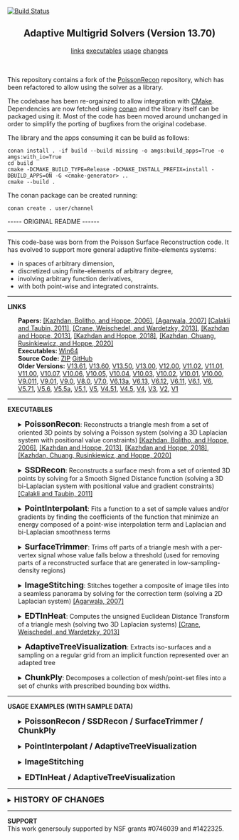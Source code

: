 [![Build Status](https://travis-ci.com/gipeto/AdaptiveMultiGridSolver.svg?branch=master)](https://travis-ci.com/gipeto/AdaptiveMultiGridSolver)
<center><h2>Adaptive Multigrid Solvers (Version 13.70)</h2></center>
<center>
<a href="#LINKS">links</a>
<a href="#EXECUTABLES">executables</a>
<a href="#USAGE">usage</a>
<a href="#CHANGES">changes</a>
</center>
<br/><br/>

This repository contains a fork of the [PoissonRecon](https://github.com/mkazhdan/PoissonRecon) repository, which has been refactored to allow using the solver as a library.

The codebase has been re-orgainzed to allow integration with [CMake](https://cmake.org/).
Dependencies are now fetched using [conan](https://conan.io/) and the library itself can be packaged using it.
Most of the code has been moved around unchanged in order to simplify the porting of bugfixes from the original codebase.

The library and the apps consuming it can be build as follows:

```
conan install . -if build --build missing -o amgs:build_apps=True -o amgs:with_io=True
cd build
cmake -DCMAKE_BUILD_TYPE=Release -DCMAKE_INSTALL_PREFIX=install -DBUILD_APPS=ON -G <cmake-generator> ..
cmake --build .
```

The conan package can be created running: 

```
conan create . user/channel   
```


----- ORIGINAL README ------

<hr>
This code-base was born from the Poisson Surface Reconstruction code. It has evolved to support more general adaptive finite-elements systems:
<UL>
<LI> in spaces of arbitrary dimension,
<LI> discretized using finite-elements of arbitrary degree,
<LI> involving arbitrary function derivatives,
<LI> with both point-wise and integrated constraints.
</UL>
<hr>
<a name="LINKS"><b>LINKS</b></a><br>
<ul>
<b>Papers:</b>
<a href="http://www.cs.jhu.edu/~misha/MyPapers/SGP06.pdf">[Kazhdan, Bolitho, and Hoppe, 2006]</a>,
<a href="http://www.agarwala.org/efficient_gdc/">[Agarwala, 2007]</A>
<a href="http://mesh.brown.edu/ssd/paper.html">[Calakli and Taubin, 2011]</a>,
<A HREF="https://www.cs.cmu.edu/~kmcrane/Projects/HeatMethod/">[Crane, Weischedel, and Wardetzky, 2013]</a>,
<a href="http://www.cs.jhu.edu/~misha/MyPapers/ToG13.pdf">[Kazhdan and Hoppe, 2013]</a>,
<a href="http://www.cs.jhu.edu/~misha/MyPapers/CGF18.pdf">[Kazhdan and Hoppe, 2018]</a>,
<a href="http://www.cs.jhu.edu/~misha/MyPapers/SGP20.pdf">[Kazhdan, Chuang, Rusinkiewicz, and Hoppe, 2020]</a>
<br>
<b>Executables: </b>
<a href="http://www.cs.jhu.edu/~misha/Code/PoissonRecon/Version13.70/AdaptiveSolvers.x64.zip">Win64</a><br>
<b>Source Code:</b>
<a href="http://www.cs.jhu.edu/~misha/Code/PoissonRecon/Version13.70/AdaptiveSolvers.zip">ZIP</a> <a href="https://github.com/mkazhdan/PoissonRecon">GitHub</a><br>
<b>Older Versions:</b>
<a href="http://www.cs.jhu.edu/~misha/Code/PoissonRecon/Version13.61/">V13.61</a>,
<a href="http://www.cs.jhu.edu/~misha/Code/PoissonRecon/Version13.60/">V13.60</a>,
<a href="http://www.cs.jhu.edu/~misha/Code/PoissonRecon/Version13.50/">V13.50</a>,
<a href="http://www.cs.jhu.edu/~misha/Code/PoissonRecon/Version13.00/">V13.00</a>,
<a href="http://www.cs.jhu.edu/~misha/Code/PoissonRecon/Version12.00/">V12.00</a>,
<a href="http://www.cs.jhu.edu/~misha/Code/PoissonRecon/Version11.02/">V11.02</a>,
<a href="http://www.cs.jhu.edu/~misha/Code/PoissonRecon/Version11.01/">V11.01</a>,
<a href="http://www.cs.jhu.edu/~misha/Code/PoissonRecon/Version11.00/">V11.00</a>,
<a href="http://www.cs.jhu.edu/~misha/Code/PoissonRecon/Version10.07/">V10.07</a>,
<a href="http://www.cs.jhu.edu/~misha/Code/PoissonRecon/Version10.06/">V10.06</a>,
<a href="http://www.cs.jhu.edu/~misha/Code/PoissonRecon/Version10.05/">V10.05</a>,
<a href="http://www.cs.jhu.edu/~misha/Code/PoissonRecon/Version10.04/">V10.04</a>,
<a href="http://www.cs.jhu.edu/~misha/Code/PoissonRecon/Version10.03/">V10.03</a>,
<a href="http://www.cs.jhu.edu/~misha/Code/PoissonRecon/Version10.02/">V10.02</a>,
<a href="http://www.cs.jhu.edu/~misha/Code/PoissonRecon/Version10.01/">V10.01</a>,
<a href="http://www.cs.jhu.edu/~misha/Code/PoissonRecon/Version10.00/">V10.00</a>,
<a href="http://www.cs.jhu.edu/~misha/Code/PoissonRecon/Version9.011/">V9.011</a>,
<a href="http://www.cs.jhu.edu/~misha/Code/PoissonRecon/Version9.01/">V9.01</a>,
<a href="http://www.cs.jhu.edu/~misha/Code/PoissonRecon/Version9.0/">V9.0</a>,
<a href="http://www.cs.jhu.edu/~misha/Code/PoissonRecon/Version8.0/">V8.0</a>,
<a href="http://www.cs.jhu.edu/~misha/Code/PoissonRecon/Version7.0/">V7.0</a>,
<a href="http://www.cs.jhu.edu/~misha/Code/PoissonRecon/Version6.13a/">V6.13a</a>,
<a href="http://www.cs.jhu.edu/~misha/Code/PoissonRecon/Version6.13/">V6.13</a>,
<a href="http://www.cs.jhu.edu/~misha/Code/PoissonRecon/Version6.12/">V6.12</a>,
<a href="http://www.cs.jhu.edu/~misha/Code/PoissonRecon/Version6.11/">V6.11</a>,
<a href="http://www.cs.jhu.edu/~misha/Code/PoissonRecon/Version6.1/">V6.1</a>,
<a href="http://www.cs.jhu.edu/~misha/Code/PoissonRecon/Version6/">V6</a>,
<a href="http://www.cs.jhu.edu/~misha/Code/PoissonRecon/Version5.71/">V5.71</a>,
<a href="http://www.cs.jhu.edu/~misha/Code/PoissonRecon/Version5.6/">V5.6</a>,
<a href="http://www.cs.jhu.edu/~misha/Code/PoissonRecon/Version5.5a/">V5.5a</a>,
<a href="http://www.cs.jhu.edu/~misha/Code/PoissonRecon/Version5.1/">V5.1</a>,
<a href="http://www.cs.jhu.edu/~misha/Code/PoissonRecon/Version5/">V5</a>,
<a href="http://www.cs.jhu.edu/~misha/Code/PoissonRecon/Version4.51/">V4.51</a>,
<a href="http://www.cs.jhu.edu/~misha/Code/PoissonRecon/Version4.5/">V4.5</a>,
<a href="http://www.cs.jhu.edu/~misha/Code/PoissonRecon/Version4/">V4</a>,
<a href="http://www.cs.jhu.edu/~misha/Code/PoissonRecon/Version3/">V3</a>,
<a href="http://www.cs.jhu.edu/~misha/Code/PoissonRecon/Version2/">V2</a>,
<a href="http://www.cs.jhu.edu/~misha/Code/PoissonRecon/Version1/">V1</a>
</ul>
<hr>
<a name="EXECUTABLES"><b>EXECUTABLES</b></a><br>
<ul>
<dl>
<DETAILS>
<SUMMARY>
<font size="+1"><b>PoissonRecon</b></font>:
Reconstructs a triangle mesh from a set of oriented 3D points by solving a Poisson system (solving a 3D Laplacian system with positional value constraints) <a href="http://www.cs.jhu.edu/~misha/MyPapers/SGP06.pdf">[Kazhdan, Bolitho, and Hoppe, 2006]</a>,
<a href="http://www.cs.jhu.edu/~misha/MyPapers/ToG13.pdf">[Kazhdan and Hoppe, 2013]</a>,
<a href="http://www.cs.jhu.edu/~misha/MyPapers/CGF18.pdf">[Kazhdan and Hoppe, 2018]</a>,
<a href="http://www.cs.jhu.edu/~misha/MyPapers/SGP20.pdf">[Kazhdan, Chuang, Rusinkiewicz, and Hoppe, 2020]</a>
</SUMMARY>
<dt><b>--in</b> &lt;<i>input points</i>&gt;
</dt><dd> This string is the name of the file from which the point set will be read.<br>
If the file extension is <i>.ply</i>, the file should be in
<a href="http://www.cc.gatech.edu/projects/large_models/ply.html">PLY</a> format, giving the list of oriented
vertices with the x-, y-, and z-coordinates of the positions encoded by the properties <i>x</i>, <i>y</i>, and
<i>z</i> and the x-, y-, and z-coordinates of the normals encoded by the properties <i>nx</i>, <i>ny</i>, and
<i>nz</i> .<br>
If the file extension is <i>.bnpts</i>, the file should be a binary file, consisting of blocks of 6 32-bit
floats: x-, y-, and z-coordinates of the point's position, followed by the x-, y-, and z-coordinates
of the point's normal. (No information about the number of oriented point samples should be specified.)<br>
Otherwise, the file should be an ascii file with groups of 6,
white space delimited, numbers: x-, y-, and z-coordinates of the point's position, followed
by the x-, y- and z-coordinates of the point's normal. (No information about the number of oriented point samples should be specified.)<br> 
</dd>

<dt>[<b>--envelope</b> &lt;<i>constraint envelope</i>&gt;]
</dt><dd> This string is the name of the file from which the constraint envelope will be read.<br>
The file should be a water-tight triangle mesh in
<a href="http://www.cc.gatech.edu/projects/large_models/ply.html">PLY</a> format, oriented so that the normals are pointing
in the direction that should be outside of the reconstructed surface.<br>

</dd><dt>[<b>--out</b> &lt;<i>output triangle mesh</i>&gt;]
</dt><dd> This string is the name of the file to which the triangle mesh will be written. 
The file is written in <a href="http://www.cc.gatech.edu/projects/large_models/ply.html">PLY</a> format.

</dd><dt>[<b>--tree</b> &lt;<i>output octree and coefficients</i>&gt;]
</dt><dd> This string is the name of the file to which the the octree and solution coefficients are to be written.

</dd><dt>[<b>--grid</b> &lt;<i>output grid</i>&gt;]
</dt><dd> This string is the name of the file to which the sampled implicit function will be written.
The file is written out in binary, with the first 4 bytes corresponding to the (integer) sampling resolution, 2^<i>d</i>,
and the next 4 x 2^<i>d</i> x 2^<i>d</i> x ... bytes corresponding to the (single precision) floating point values
of the implicit function.

</dd><dt>[<b>--degree</b> &lt;<i>B-spline degree</i>&gt;]
</dt><dd> This integer specifies the degree of the B-spline that is to be used to define the finite elements system.
Larger degrees support higher order approximations, but come at the cost of denser system matrices (incurring a cost in both space and time).<br>
The default value for this parameter is 2.

</dd><dt>[<b>--bType</b> &lt;<i>boundary type</i>&gt;]
</dt><dd> This integer specifies the boundary type for the finite elements. Valid values are:
<ul>
<li> <b>1</b>: Free boundary constraints
</li><li> <b>2</b>: Dirichlet boundary constraints
</li><li> <b>3</b>: Neumann boundary constraints
</li></ul>
The default value for this parameter is 3 (Neumann).

</dd><dt>[<b>--depth</b> &lt;<i>reconstruction depth</i>&gt;]
</dt><dd> This integer is the maximum depth of the tree that will be used for surface reconstruction.
Running at depth <i>d</i> corresponds to solving on a grid whose resolution is no larger than
2^<i>d</i> x 2^<i>d</i> x ... Note that since the reconstructor adapts the octree to the
sampling density, the specified reconstruction depth is only an upper bound.<br>
The default value for this parameter is 8.

</dd><dt>[<b>--width</b> &lt;<i>finest cell width</i>&gt;]
</dt><dd> This floating point value specifies the target width of the finest level octree cells.<br>
This parameter is ignored if the <B>--depth</B> is also specified.

</dd><dt>[<b>--scale</b> &lt;<i>scale factor</i>&gt;]
</dt><dd> This floating point value specifies the ratio between the diameter of the cube used for reconstruction
and the diameter of the samples' bounding cube.<br>
The default value is 1.1.

</dd><dt>[<b>--samplesPerNode</b> &lt;<i>minimum number of samples</i>&gt;]
</dt><dd> This floating point value specifies the minimum number of sample points that should fall within an
octree node as the octree construction is adapted to sampling density. For noise-free samples, small values
in the range [1.0 - 5.0] can be used. For more noisy samples, larger values in the range [15.0 - 20.0] may
be needed to provide a smoother, noise-reduced, reconstruction.<br>
The default value is 1.0.

</dd><dt>[<b>--pointWeight</b> &lt;<i>interpolation weight</i>&gt;]
</dt><dd> This floating point value specifies the importance that interpolation of the point samples
is given in the formulation of the screened Poisson equation.<br>
The results of the original (unscreened) Poisson Reconstruction can be obtained by setting this value to 0.<br>
The default value for this parameter is twice the B-spline degree.

</dd><dt>[<b>--iters</b> &lt;<i>Gauss-Seidel iterations per level</i>&gt;]
</dt><dd> This integer value specifies the number of Gauss-Seidel relaxations to be performed at each level of the octree hierarchy.<br>
The default value for this parameter is 8.

</dd><dt>[<b>--density</b>]
</dt><dd> Enabling this flag tells the reconstructor to output the estimated depth values of the iso-surface vertices.

</dd><dt>[<b>--normals</b>]
</dt><dd> Enabling this flag tells the reconstructor to output vertex normals, computed from the gradients of the implicit function.

</dd><dt>[<b>--colors</b>]
</dt><dd> If the input points are in ASCII/binary format and contain color values, this flag lets the reconstruction code know that (1) each sample is represented by nine floating point values instead of the expected six, and that (2) color values should be output with the vertices of the reconstructed surface. (For input samples in the .ply format, the presence of color information, as well as any other additional per-sample data, is automatically determined from the file header.)

</dd><dt>[<b>--data</b> &lt;<i>pull factor</i>&gt;]
</dt><dd> If the input points have additional data (e.g. color) that is to be sampled at the output vertices, this floating point value specifies the relative importance
of finer data over lower data in performing the extrapolation.<BR>
The default value for this parameter is 32.

</dd><dt>[<b>--confidence</b> &lt;<i>normal confidence exponent</i>&gt;]
</dt><dd> This floating point value specifies the exponent to be applied to a point's confidence to adjust its weight. (A point's confidence is defined by the magnitude of its normal.)<BR>
The default value for this parameter is 0.

</dd><dt>[<b>--confidenceBias</b> &lt;<i>normal confidence bias exponent</i>&gt;]
</dt><dd> This floating point value specifies the exponent to be applied to a point's confidence to bias the resolution at which the sample contributes to the linear system. (Points with lower confidence are biased to contribute at coarser resolutions.)<BR>
The default value for this parameter is 0.

</dd><dt>[<b>--primalGrid</b>]
</dt><dd> Enabling this flag when outputing to a grid file has the reconstructor sample the implicit function at the corners of the grid, rather than the centers of the cells.

</dd><dt>[<b>--linearFit</b>]
</dt><dd> Enabling this flag has the reconstructor use linear interpolation to estimate the positions of iso-vertices.

</dd><dt>[<b>--polygonMesh</b>]
</dt><dd> Enabling this flag tells the reconstructor to output a polygon mesh (rather than triangulating the results of Marching Cubes).

</dd><dt>[<b>--tempDir</b> &lt;<i>temporary output directory</i>&gt;]
</dt><dd> This string is the name of the directory to which temporary files will be written.

</dd><dt>[<b>--threads</b> &lt;<i>number of processing threads</i>&gt;]
</dt><dd> This integer specifies the number of threads across which the algorithm should be parallelized.<br>
The default value for this parameter is equal to the numer of (virtual) processors on the executing  machine.

</dd><dt>[<b>--maxMemory</b> &lt;<i>maximum memory usage (in GB)</i>&gt;]
</dt><dd> If positive, this integer value specifies the peak memory utilization for running the reconstruction code (forcing the execution to terminate if the limit is exceeded).

</dd><dt>[<b>--performance</b>]
</dt><dd> Enabling this flag provides running time and peak memory usage at the end of the execution.

</dd><dt>[<b>--verbose</b>]
</dt><dd> Enabling this flag provides a more verbose description of the running times and memory usages of individual components of the surface reconstructor.

</dd>
</DETAILS>
</dl>
</ul>


<ul>
<dl>
<DETAILS>
<SUMMARY>
<font size="+1"><b>SSDRecon</b></font>:
Reconstructs a surface mesh from a set of oriented 3D points by solving for a Smooth Signed Distance function (solving a 3D bi-Laplacian system with positional value and gradient constraints) <a href="http://mesh.brown.edu/ssd/paper.html">[Calakli and Taubin, 2011]</a>
</SUMMARY>
<dt><b>--in</b> &lt;<i>input points</i>&gt;
</dt><dd> This string is the name of the file from which the point set will be read.<br>
If the file extension is <i>.ply</i>, the file should be in
<a href="http://www.cc.gatech.edu/projects/large_models/ply.html">PLY</a> format, giving the list of oriented
vertices with the x-, y-, and z-coordinates of the positions encoded by the properties <i>x</i>, <i>y</i>, and
<i>z</i> and the x-, y-, and z-coordinates of the normals encoded by the properties <i>nx</i>, <i>ny</i>, and
<i>nz</i> .<br>
If the file extension is <i>.bnpts</i>, the file should be a binary file, consisting of blocks of 6 32-bit
floats: x-, y-, and z-coordinates of the point's position, followed by the x-, y-, and z-coordinates
of the point's normal. (No information about the number of oriented point samples should be specified.)<br>
Otherwise, the file should be an ascii file with groups of 6,
white space delimited, numbers: x-, y-, and z-coordinates of the point's position, followed
by the x-, y- and z-coordinates of the point's normal. (No information about the number of oriented point samples should be specified.)<br> 

</dd><dt>[<b>--out</b> &lt;<i>output triangle mesh</i>&gt;]
</dt><dd> This string is the name of the file to which the triangle mesh will be written. 
The file is written in <a href="http://www.cc.gatech.edu/projects/large_models/ply.html">PLY</a> format.

</dd><dt>[<b>--tree</b> &lt;<i>output octree and coefficients</i>&gt;]
</dt><dd> This string is the name of the file to which the the octree and solution coefficients are to be written.

</dd><dt>[<b>--grid</b> &lt;<i>output grid</i>&gt;]
</dt><dd> This string is the name of the file to which the sampled implicit function will be written.
The file is wrtten out in binary, with the first 4 bytes corresponding to the (integer) sampling resolution, 2^<i>d</i>,
and the next 4 x 2^<i>d</i> x 2^<i>d</i> x ... bytes corresponding to the (single precision) floating point values
of the implicit function.

</dd><dt>[<b>--degree</b> &lt;<i>B-spline degree</i>&gt;]
</dt><dd> This integer specifies the degree of the B-spline that is to be used to define the finite elements system.
Larger degrees support higher order approximations, but come at the cost of denser system matrices (incurring a cost in both space and time).<br>
The default value for this parameter is 2.

</dd><dt>[<b>--depth</b> &lt;<i>reconstruction depth</i>&gt;]
</dt><dd> This integer is the maximum depth of the tree that will be used for surface reconstruction.
Running at depth <i>d</i> corresponds to solving on a grid whose resolution is no larger than
2^<i>d</i> x 2^<i>d</i> x ... Note that since the reconstructor adapts the octree to the
sampling density, the specified reconstruction depth is only an upper bound.<br>
The default value for this parameter is 8.

</dd><dt>[<b>--width</b> &lt;<i>finest cell width</i>&gt;]
</dt><dd> This floating point value specifies the target width of the finest level octree cells.<br>
This parameter is ignored if the <B>--depth</B> is also specified.

</dd><dt>[<b>--scale</b> &lt;<i>scale factor</i>&gt;]
</dt><dd> This floating point value specifies the ratio between the diameter of the cube used for reconstruction
and the diameter of the samples' bounding cube.<br>
The default value is 1.1.

</dd><dt>[<b>--samplesPerNode</b> &lt;<i>minimum number of samples</i>&gt;]
</dt><dd> This floating point value specifies the minimum number of sample points that should fall within an
octree node as the octree construction is adapted to sampling density. For noise-free samples, small values
in the range [1.0 - 5.0] can be used. For more noisy samples, larger values in the range [15.0 - 20.0] may
be needed to provide a smoother, noise-reduced, reconstruction.<br>
The default value is 1.0.

</dd><dt>[<b>--valueWeight</b> &lt;<i>zero-crossing interpolation weight</i>&gt;]
</dt><dd> This floating point value specifies the importance that interpolation of the point samples
is given in the formulation of the screened Smoothed Signed Distance Reconstruction.<br>
The default value for this parameter is 1.

</dd><dt>[<b>--gradientWeight</b> &lt;<i>normal interpolation weight</i>&gt;]
</dt><dd> This floating point value specifies the importance that interpolation of the points' normals
is given in the formulation of the screened Smoothed Signed Distance Reconstruction.<br>
The default value for this parameter is 1.

</dd><dt>[<b>--biLapWeight</b> &lt;<i>bi-Laplacian weight weight</i>&gt;]
</dt><dd> This floating point value specifies the importance that the bi-Laplacian regularization
is given in the formulation of the screened Smoothed Signed Distance Reconstruction.<br>
The default value for this parameter is 1.

</dd><dt>[<b>--iters</b> &lt;<i>GS iters</i>&gt;]
</dt><dd> This integer value specifies the number of Gauss-Seidel relaxations to be performed at each level of the hiearchy.<br>
The default value for this parameter is 8.

</dd><dt>[<b>--density</b>]
</dt><dd> Enabling this flag tells the reconstructor to output the estimated depth values of the iso-surface vertices.

</dd><dt>[<b>--normals</b>]
</dt><dd> Enabling this flag tells the reconstructor to output vertex normals, computed from the gradients of the implicit function.

</dd><dt>[<b>--colors</b>]
</dt><dd> If the input points are in ASCII/binary format and contain color values, this flag lets the reconstruction code know that (1) each sample is represented by nine floating point values instead of the expected six, and that (2) color values should be output with the vertices of the reconstructed surface. (For input samples in the .ply format, the presence of color information, as well as any other additional per-sample data, is automatically determined from the file header.)

</dd><dt>[<b>--data</b> &lt;<i>pull factor</i>&gt;]
</dt><dd> If the input points have additional data (e.g. color) that is to be sampled at the output vertices, this floating point value specifies the relative importance
of finer data over lower data in performing the extrapolation.<BR>
The default value for this parameter is 32.

</dd><dt>[<b>--confidence</b> &lt;<i>normal confidence exponent</i>&gt;]
</dt><dd> This floating point value specifies the exponent to be applied to a point's confidence to adjust its weight. (A point's confidence is defined by the magnitude of its normal.)<BR>
The default value for this parameter is 0.

</dd><dt>[<b>--confidenceBias</b> &lt;<i>normal confidence bias exponent</i>&gt;]
</dt><dd> This floating point value specifies the exponent to be applied to a point's confidence to bias the resolution at which the sample contributes to the linear system. (Points with lower confidence are biased to contribute at coarser resolutions.)<BR>
The default value for this parameter is 0.

</dd><dt>[<b>--primalGrid</b>]
</dt><dd> Enabling this flag when outputing to a grid file has the reconstructor sample the implicit function at the corners of the grid, rather than the centers of the cells.

</dd><dt>[<b>--nonLinearFit</b>]
</dt><dd> Enabling this flag has the reconstructor use quadratic interpolation to estimate the positions of iso-vertices.

</dd><dt>[<b>--polygonMesh</b>]
</dt><dd> Enabling this flag tells the reconstructor to output a polygon mesh (rather than triangulating the results of Marching Cubes).

</dd><dt>[<b>--tempDir</b> &lt;<i>temporary output directory</i>&gt;]
</dt><dd> This string is the name of the directory to which temporary files will be written.

</dd><dt>[<b>--threads</b> &lt;<i>number of processing threads</i>&gt;]
</dt><dd> This integer specifies the number of threads across which the algorithm should be parallelized.<br>
The default value for this parameter is equal to the numer of (virtual) processors on the executing  machine.

</dd><dt>[<b>--maxMemory</b> &lt;<i>maximum memory usage (in GB)</i>&gt;]
</dt><dd> If positive, this integer value specifies the peak memory utilization for running the reconstruction code (forcing the execution to terminate if the limit is exceeded).

</dd><dt>[<b>--performance</b>]
</dt><dd> Enabling this flag provides running time and peak memory usage at the end of the execution.

</dd><dt>[<b>--verbose</b>]
</dt><dd> Enabling this flag provides a more verbose description of the running times and memory usages of
individual components of the surface reconstructor.

</dd>
</DETAILS>
</dl>
</ul>


<ul>
<dl>
<DETAILS>
<SUMMARY>
<font size="+1"><b>PointInterpolant</b></font>:
Fits a function to a set of sample values and/or gradients by finding the coefficients of the function that minimize an energy composed of a point-wise interpolation term and Laplacian and bi-Laplacian smoothness terms
</SUMMARY>

<dt><b>--inValues</b> &lt;<i>input sample positions and values</i>&gt;</dt>
<dd> This string is the name of the file from which the positions and values will be read.<br>
The file should be an ascii file with groups of <I>Dim</I>+1, white space delimited, numbers: the coordinates of the point's position,
followed by the value at that point.<br>
No information about the number of samples should be specified.</dd>

<dt><b>--inGradients</b> &lt;<i>input sample positions and gradients</i>&gt;</dt>
<dd> This string is the name of the file from which the positions and gradients will be read.<br>
The file should be an ascii file with groups of 2*<I>Dim</I>, white space delimited, numbers: the coordinates of the point's position,
followed by the gradient at that point).<br>
No information about the number of samples should be specified.</dd>

<dt>[<b>--dim</b> &lt;<i>dimension of the samples</i>&gt;]</dt>
<dd> This integerl value is the dimension of the samples.<BR>
The default value is 2.<br></dd>

<dt>[<b>--tree</b> &lt;<i>output octree and coefficients</i>&gt;]</dt>
<dd> This string is the name of the file to which the the octree and function coefficients are to be written.</dd>

<dt>[<b>--grid</b> &lt;<i>output grid</i>&gt;]</dt>
<dd> This string is the name of the file to which the sampled implicit function will be written.
The file is wrtten out in binary, with the first 4 bytes corresponding to the (integer) sampling resolution, 2^<i>d</i>,
and the next 4 x 2^<i>d</i> x 2^<i>d</i> x ... bytes corresponding to the (single precision) floating point values
of the implicit function.</dd>

<dt>[<b>--degree</b> &lt;<i>B-spline degree</i>&gt;]</dt>
<dd> This integer specifies the degree of the B-spline that is to be used to define the finite elements system.
Larger degrees support higher order approximations, but come at the cost of denser system matrices (incurring a cost in both space and time).<br>
The default value for this parameter is 2.</dt>

<dt>[<b>--bType</b> &lt;<i>boundary type</i>&gt;]</dt>
<dd> This integer specifies the boundary type for the finite elements. Valid values are:
<ul>
<li> <b>1</b>: Free boundary constraints</li>
<li> <b>2</b>: Dirichlet boundary constraints</li>
<li> <b>3</b>: Neumann boundary constraints</li>
</ul>
The default value for this parameter is 1 (free).

<dt>[<b>--depth</b> &lt;<i>reconstruction depth</i>&gt;]</dt>
<dd> This integer is the maximum depth of the tree that will be used for surface reconstruction.
Running at depth <i>d</i> corresponds to solving on a grid whose resolution is no larger than
2^<i>d</i> x 2^<i>d</i> x ... Note that since the reconstructor adapts the octree to the
sampling density, the specified reconstruction depth is only an upper bound.<br>
The default value for this parameter is 8.</dd>

<dt>[<b>--width</b> &lt;<i>finest cell width</i>&gt;]</dt>
<dd> This floating point value specifies the target width of the finest level octree cells.<br>
This parameter is ignored if the <B>--depth</B> is also specified.</dd>

<dt>[<b>--scale</b> &lt;<i>scale factor</i>&gt;]</dt>
<dd> This floating point value specifies the ratio between the diameter of the cube used for reconstruction
and the diameter of the samples' bounding cube.<br>
The default value is 1.1.</dd>

<dt>[<b>--valueWeight</b> &lt;<i>value interpolation weight</i>&gt;]</dt>
<dd> This floating point value specifies the importance that interpolation of the samples' values
is given in the fitting of the function.<br>
The default value for this parameter is 1000.</dd>

<dt>[<b>--gradientWeight</b> &lt;<i>gradient interpolation weight</i>&gt;]</dt>
<dd> This floating point value specifies the importance that interpolation of the samples' gradients
is given in the fitting of the function.<br>
The default value for this parameter is 1.<BR>
This value is ignored unless gradient interpolation is specified.</dd>

<dt>[<b>--lapWeight</b> &lt;<i>Laplacian weight</i>&gt;]</dt>
<dd> This floating point value specifies the importance that Laplacian regularization
is given in the fitting of the function.<br>
The default value for this parameter is 0.</dd>

<dt>[<b>--biLapWeight</b> &lt;<i>bi-Laplacian weight</i>&gt;]</dt>
<dd> This floating point value specifies the importance that bi-Laplacian regularization
is given in the fitting of the function.<br>
The default value for this parameter is 1.</dd>

<dt>[<b>--iters</b> &lt;<i>GS iters</i>&gt;]</dt>
<dd> This integer value specifies the number of Gauss-Seidel relaxations to be performed at each level of the hiearchy.<br>
The default value for this parameter is 8.</dd>

<dt>[<b>--performance</b>]</dt>
<dd> Enabling this flag provides running time and peak memory usage at the end of the execution.</dd>

<dt>[<b>--verbose</b>]</dt>
<dd> Enabling this flag provides a more verbose description of the running times and memory usages of
individual components of the surface reconstructor.</dd>

</DETAILS>
</dl>
</ul>


<ul>
<dl>
<DETAILS>
<SUMMARY>
<font size="+1"><b>SurfaceTrimmer</b></font>:
Trims off parts of a triangle mesh with a per-vertex signal whose value falls below a threshold (used for removing parts of a reconstructed surface that are generated in low-sampling-density regions)
</SUMMARY>
<dt><b>--in</b> &lt;<i>input triangle mesh</i>&gt;
</dt><dd> This string is the name of the file from which the triangle mesh will be read. 
The file is read in <a href="http://www.cc.gatech.edu/projects/large_models/ply.html">PLY</a> format and it is assumed that the vertices have a <i>value</i> field which stores the signal's value. (When run with <b>--density</b> flag, the reconstructor will output this field with the mesh vertices.)

</dd><dt><b>--trim</b> &lt;<i>trimming value</i>&gt;
</dt><dd> This floating point values specifies the value for mesh trimming. The subset of the mesh with signal value less than the trim value is discarded.

</dd><dt>[<b>--out</b> &lt;<i>output triangle mesh</i>&gt;]
</dt><dd> This string is the name of the file to which the triangle mesh will be written. 
The file is written in <a href="http://www.cc.gatech.edu/projects/large_models/ply.html">PLY</a> format.

</dd><dt>[<b>--smooth</b> &lt;<i>smoothing iterations</i>&gt;]
</dt><dd> This integer values the number of umbrella smoothing operations to perform on the signal before trimming.<br>
The default value is 5.

</dd><dt>[<b>--aRatio</b> &lt;<i>island area ratio</i>&gt;]
</dt><dd> This floating point value specifies the area ratio that defines a disconnected component as an "island". Connected components whose area, relative to the total area of the mesh, are smaller than this value will be merged into the output surface to close small holes, and will be discarded from the output surface to remove small disconnected components.<br>
The default value 0.001.

</dd><dt>[<b>--polygonMesh</b>]
</dt><dd> Enabling this flag tells the trimmer to output a polygon mesh (rather than triangulating the trimming results).

</dd><dt>[<b>--verbose</b>]
</dt><dd> Enabling this flag provides a more verbose description of the running times and memory usages of individual components of the surface reconstructor.

</dd>
</DETAILS>
</dl>
</ul>


<ul>
<dl>
<DETAILS>
<SUMMARY>
<font size="+1"><b>ImageStitching</b></font>:
Stitches together a composite of image tiles into a seamless panorama by solving for the correction term (solving a 2D Laplacian system) <a href="http://www.agarwala.org/efficient_gdc/">[Agarwala, 2007]</A>
</SUMMARY>
<dt><b>--in</b> &lt;<i>input composite image</i>&gt; &lt;<i>input label image</i>&gt;
</dt><dd> This pair of strings give the name of the composite image file and the associated label file.<BR>
All pixels in the composite that come from the same source should be assigned the same color in the label file.<BR>
PNG and JPG files are supported (though only PNG should be used for the label file as it is lossless).

</dd><dt>[<b>--out</b> &lt;<i>output image</i>&gt;]
</dt><dd> This string is the name of the file to which the stitched image will be written.<BR>
PNG and JPG files are supported.

</dd><dt>[<b>--degree</b> &lt;<i>B-spline degree</i>&gt;]
</dt><dd> This integer specifies the degree of the B-spline that is to be used to define the finite elements system.
Larger degrees support higher order approximations, but come at the cost of denser system matrices (incurring a cost in both space and time).<br>
The default value for this parameter is 1.

</dd><dt>[<b>--wScl</b> &lt;<i>successive under-relaxation scale</i>&gt;]
</dt><dd> This floating point value specifies the scale for the adapted successive under-relaxation used to remove ringing.<br>
The default value 0.125.

</dd><dt>[<b>--wExp</b> &lt;<i>successive under-relaxation exponent</i>&gt;]
</dt><dd> This floating point value specifies the exponent for the adapted successive under-relaxation used to remove ringing.<br>
The default value 6.

</dd><dt>[<b>--iters</b> &lt;<i>GS iters</i>&gt;]
</dt><dd> This integer value specifies the number of Gauss-Seidel relaxations to be performed at each level of the hiearchy.<br>
The default value for this parameter is 8.

</dd><dt>[<b>--threads</b> &lt;<i>number of processing threads</i>&gt;]
</dt><dd> This integer specifies the number of threads across which the algorithm should be parallelized.<br>
The default value for this parameter is equal to the numer of (virtual) processors on the executing  machine.

</dd><dt>[<b>--maxMemory</b> &lt;<i>maximum memory usage (in GB)</i>&gt;]
</dt><dd> If positive, this integer value specifies the peak memory utilization for running the code (forcing the execution to terminate if the limit is exceeded).

</dd><dt>[<b>--performance</b>]
</dt><dd> Enabling this flag provides running time and peak memory usage at the end of the execution.

</dd><dt>[<b>--verbose</b>]
</dt><dd> Enabling this flag provides a more verbose description of the running times and memory usages of
individual components of the image stitcher.

</dd>
</DETAILS>
</dl>
</ul>


<ul>
<dl>
<DETAILS>
<SUMMARY>
<font size="+1"><b>EDTInHeat</b></font>:
Computes the unsigned Euclidean Distance Transform of a triangle mesh (solving two 3D Laplacian systems) <A HREF="https://www.cs.cmu.edu/~kmcrane/Projects/HeatMethod/">[Crane, Weischedel, and Wardetzky, 2013]</A>
</SUMMARY>
<dt><b>--in</b> &lt;<i>input mesh</i>&gt;
</dt><dd> This string is the name of the file from which the triangle mesh will be read. 
The file is assumed to be in <a href="http://www.cc.gatech.edu/projects/large_models/ply.html">PLY</a> format.

</dd><dt>[<b>--out</b> &lt;<i>output octree and coefficients</i>&gt;]
</dt><dd> This string is the name of the file to which the the octree and solution coefficients are to be written.

</dd><dt>[<b>--degree</b> &lt;<i>B-spline degree</i>&gt;]
</dt><dd> This integer specifies the degree of the B-spline that is to be used to define the finite elements system.
Larger degrees support higher order approximations, but come at the cost of denser system matrices (incurring a cost in both space and time).<br>
The default value for this parameter is 1.

</dd><dt>[<b>--depth</b> &lt;<i>edt depth</i>&gt;]
</dt><dd> This integer is the maximum depth of the tree that will be used for computing the Euclidean Distance Transform.
Running at depth <i>d</i> corresponds to solving on a grid whose resolution is no larger than
2^<i>d</i> x 2^<i>d</i> x ...<br>
The default value for this parameter is 8.

</dd><dt>[<b>--scale</b> &lt;<i>scale factor</i>&gt;]
</dt><dd> This floating point value specifies the ratio between the diameter of the cube used for computing the EDT
and the diameter of the mesh's bounding cube.<br>
The default value is 2.

</dd><dt>[<b>--diffusion</b> &lt;<i>diffusion time</i>&gt;]
</dt><dd> This floating point value specifies the time-scale for the initial heat diffusion.<BR>
The default value is 0.0005.

</dd><dt>[<b>--valueWeight</b> &lt;<i>zero-crossing interpolation weight</i>&gt;]
</dt><dd> This floating point value specifies the importance that the EDT evaluate to zero at points on the input mesh is given.<br>
The default value for this parameter is 0.01.

</dd><dt>[<b>--wScl</b> &lt;<i>successive under-relaxation scale</i>&gt;]
</dt><dd> This floating point value specifies the scale for the adapted successive under-relaxation used to remove ringing.<br>
The default value 0.125.

</dd><dt>[<b>--wExp</b> &lt;<i>successive under-relaxation exponent</i>&gt;]
</dt><dd> This floating point value specifies the exponent for the adapted successive under-relaxation used to remove ringing.<br>
The default value 6.

</dd><dt>[<b>--iters</b> &lt;<i>GS iters</i>&gt;]
</dt><dd> This integer value specifies the number of Gauss-Seidel relaxations to be performed at each level of the hiearchy.<br>
The default value for this parameter is 8.

</dd><dt>[<b>--threads</b> &lt;<i>number of processing threads</i>&gt;]
</dt><dd> This integer specifies the number of threads across which the algorithm should be parallelized.<br>
The default value for this parameter is equal to the numer of (virtual) processors on the executing  machine.

</dd><dt>[<b>--maxMemory</b> &lt;<i>maximum memory usage (in GB)</i>&gt;]
</dt><dd> If positive, this integer value specifies the peak memory utilization for running the code (forcing the execution to terminate if the limit is exceeded).

</dd><dt>[<b>--performance</b>]
</dt><dd> Enabling this flag provides running time and peak memory usage at the end of the execution.

</dd><dt>[<b>--verbose</b>]
</dt><dd> Enabling this flag provides a more verbose description of the running times and memory usages of individual components of the EDT computation.

</dd>
</DETAILS>
</dl>
</ul>


<ul>
<dl>
<DETAILS>
<SUMMARY>
<font size="+1"><b>AdaptiveTreeVisualization</b></font>:
Extracts iso-surfaces and a sampling on a regular grid from an implicit function represented over an adapted tree
</SUMMARY>
<dt><b>--in</b> &lt;<i>input tree and coefficients</i>&gt;
</dt><dd> This string is the name of the file from which the tree and implicit functions coefficients are to be read.</dd>

<dt>[<b>--samples</b> &lt;<i>input sample positions</i>&gt;]</dt>
<dd> This string is the name of the file from which sampling positions are to be read.<BR>
The file should be an ascii file with groups of <I>Dim</I> white space delimited, numbers giving the coordinates of the sampling  points' position.<br>
No information about the number of samples should be specified.</dd>
</dd>

<dt>[<b>--grid</b> &lt;<i>output value grid</i>&gt;]
</dt><dd> This string is the name of the file to which the sampling of the implicit along a regular grid will be written.<BR>
The file is written out in binary, with the first 4 bytes corresponding to the (integer) sampling resolution, <i>R</i>,
and the next 4 x <I>R</I>^<i>D</i> bytes corresponding to the (single precision) floating point values of the implicit function. (Here, <i>D</I> is the dimension.)

</dd><dt>[<b>--primalGrid</b>]
</dt><dd> Enabling this flag when outputing a grid file samples the implicit function at the corners of the grid, rather than the centers of the cells.


</dd><dt>[<b>--mesh</b> &lt;<i>output triangle mesh</i>&gt;]
</dt><dd> This string is the name of the file to which the triangle mesh will be written. 
The file is written in <a href="http://www.cc.gatech.edu/projects/large_models/ply.html">PLY</a> format.<BR>
This is only supported for dimension 3.

</dd><dt>[<b>--iso</b> &lt;<i>iso-value for mesh extraction</i>&gt;]
</dt><dd> This floating point value specifies the iso-value at which the implicit surface is to be extracted.<br>
The default value is 0.

</dd><dt>[<b>--nonLinearFit</b>]
</dt><dd> Enabling this flag has the reconstructor use quadratic interpolation to estimate the positions of iso-vertices.

</dd><dt>[<b>--polygonMesh</b>]
</dt><dd> Enabling this flag tells the reconstructor to output a polygon mesh (rather than triangulating the results of Marching Cubes).

</dd><dt>[<b>--flip</b>]
</dt><dd> Enabling this flag flips the orientations of the output triangles.

</dd><dt>[<b>--threads</b> &lt;<i>number of processing threads</i>&gt;]
</dt><dd> This integer specifies the number of threads across which the algorithm should be parallelized.<br>
The default value for this parameter is equal to the numer of (virtual) processors on the executing  machine.

</dd><dt>[<b>--verbose</b>]
</dt><dd> Enabling this flag provides a more verbose description of the running times and memory usages of
individual components of the visualizer.

</dd>
</DETAILS>
</dl>
</ul>

<ul>
<dl>
<DETAILS>
<SUMMARY>
<font size="+1"><b>ChunkPly</b></font>:
Decomposes a collection of mesh/point-set files into a set of chunks with prescribed bounding box widths.
</SUMMARY>
<dt><b>--in</b> &lt;<i>input geometry file count, geometry file #1, geometry file #2, ...</i>&gt;
</dt><dd> These white-space separated strings give the number of geometry files (containing representing either a point cloud in 3D or a mesh) and the names of the individual files.

</dd><dt>[<b>--out</b> &lt;<i>output ply file name/header</i>&gt;]
</dt><dd> This string is the name of the file/header to which the chunks should be written. If the width of the chunk is <I>W</I>, the file containing the geometry inside the cube [<I>W</I>&middot;<i>i</I>,<i>W</i>&middot;(<i>i+1</i>)</I>]&times;[<I>W</I>&middot;<i>j</I>,<i>W</i>&middot;(<i>j+1</i>)</I>]&times;[<I>W</I>&middot;<i>k</I>,<i>W</i>&middot;(<i>k+1</i>)</I>]</I> will be named <I>&lt;output header&gt;.i.j.k.ply</i>.

</dd><dt>[<b>--width &lt;<i>chunk width</i>&gt;</b>]
</dt><dd> This floating point value specifies the width of the cubes used for chunking.<BR>
The default value for this parameter is <i>-1</i>, indicating that the input should be written to a single ouput. (In this case the value of the <i>--out</i> parameter is the name of the single file to which the output is written.

</dd><dt>[<b>--radius &lt;<i>padding radius</i>&gt;</b>]
</dt><dd> This floating point value specifies the size of the padding region used, as a fraction of the total width of the cube.<BR>
The default value for this parameter is <i>0</i>, indicating that no padding should be used.

</dd><dt>[<b>--noNormals</b>]
</dt><dd> Enabling this flag lets the chunking code know that, in the case that the input is a point cloud in raw ASCII/binary format, the points do not have normals associated with them..

</dd><dt>[<b>--colors</b>]
</dt><dd> Enabling this flag lets the chunking code know that, in the case that the input is a point cloud in raw ASCII/binary format, the points have color associatd with them.

</dd><dt>[<b>--values</b>]
</dt><dd> Enabling this flag lets the chunking code know that, in the case that the input is a point cloud in raw ASCII/binary format, the points have scalar values associated with them.

</dd><dt>[<b>--verbose</b>]
</dt><dd> Enabling this flag provides a more verbose description of the running times and memory usages of
individual components of the visualizer.

</dd>
</DETAILS>
</dl>
</ul>

<hr>
<a name="USAGE"><b>USAGE EXAMPLES (WITH SAMPLE DATA)</b></a><br>

<ul>
<dl>
<DETAILS>
<SUMMARY>
<font size="+1"><b>PoissonRecon / SSDRecon / SurfaceTrimmer / ChunkPly</b></font>
</SUMMARY>
For testing purposes, three point sets are provided:
<ol>

<li> <a href="http://www.cs.jhu.edu/~misha/Code/PoissonRecon/horse.npts"><b>Horse</b></a>:
A set of 100,000 oriented point samples (represented in ASCII format) was obtained by sampling a virtual horse model with a sampling density proportional to curvature, giving a set of non-uniformly distributed points.<br>
The surface of the model can be reconstructed by calling the either Poisson surface reconstructor:
<blockquote><code>% PoissonRecon --in horse.npts --out horse.ply --depth 10</code></blockquote>
or the SSD surface reconstructor
<blockquote><code>% SSDRecon --in horse.npts --out horse.ply --depth 10</code></blockquote>
</li>

<li> <a href="http://www.cs.jhu.edu/~misha/Code/PoissonRecon/bunny.points.ply"><b>Bunny</b></a>:
A set of 362,271 oriented point samples (represented in PLY format) was obtained by merging the data from the original Stanford Bunny
<a href="ftp://graphics.stanford.edu/pub/3Dscanrep/bunny.tar.gz">range scans</a>. The orientation of the sample points was estimated
using the connectivity information within individual range scans.<br>
The original (unscreened) Poisson reconstruction can be obtained by setting the point interpolation weight to zero:
<blockquote><code>% PoissonRecon --in bunny.points.ply --out bunny.ply --depth 10 --pointWeight 0</code></blockquote>
By default, the Poisson surface reconstructor uses degree-2 B-splines. A more efficient reconstruction can be obtained using degree-1 B-splines:
<blockquote><code>% PoissonRecon --in bunny.points.ply --out bunny.ply --depth 10 --pointWeight 0 --degree 1</code></blockquote>
(The SSD reconstructor requires B-splines of degree at least 2 since second derivatives are required to formulate the bi-Laplacian energy.)
</li>

<li> <a href="http://www.cs.jhu.edu/~misha/Code/PoissonRecon/eagle.points.ply"><b>Eagle</b></a>:
A set of 796,825 oriented point samples with color (represented in PLY format) was obtained in the EPFL <a href="http://lgg.epfl.ch/statues.php">Scanning 3D Statues from Photos</a> course.<br>
A reconstruction of the eagle can be obtained by calling:
<blockquote><code>% PoissonRecon --in eagle.points.ply --out eagle.pr.ply --depth 10</code></blockquote>
(with the RGBA color properties automatically detected from the .ply header).<BR>
A reconstruction of the eagle that does not close up the holes can be obtained by first calling:
<blockquote><code>% SSDRecon --in eagle.points.ply --out eagle.ssd.ply --depth 10 --density</code></blockquote>
using the <b>--density</b> flag to indicate that density estimates should be output with the vertices of the mesh, and then calling:
<blockquote><code>% SurfaceTrimmer --in eagle.ssd.ply --out eagle.ssd.trimmed.ply --trim 7</code></blockquote>
to remove all subsets of the surface where the sampling density corresponds to a depth smaller than 7.<BR>
This reconstruction can be chunked into cubes of size 4&times;4&times;4 by calling:
<blockquote><code>% ChunkPly --in 1 eagle.ssd.trimmed.ply --out eagle.ssd.trimmed.chnks --width 4</code></blockquote>
which partitions the reconstruction into 11 pieces.

<li> <a href="http://www.cs.jhu.edu/~misha/Code/PoissonRecon/torso.zip"><b>Torso</b></a>:
A set of 3,488,432 (torso.points.ply) and an envelope (torso.envelope.ply).<br>
A reconstruction of the torso that constrains the reconstruction to be contained within the envelope can be obtained by calling:
<blockquote><code>% PoissonRecon --in torso.points.ply --envelope torso.envelope.ply --out torso.pr.ply --depth 10</code></blockquote>
using the <b>--envelope</b> flag to specify the water-tight mesh constraining the reconstruction.<BR>
</li>

</ol>

</DETAILS>
</dl>
</ul>

<ul>
<dl>
<DETAILS>
<SUMMARY>
<font size="+1"><b>PointInterpolant / AdaptiveTreeVisualization</b></font>
</SUMMARY>
For testing purposes, a pair of point-sets is provided:
<ol>

<li> <a href="http://www.cs.jhu.edu/~misha/Code/PoissonRecon/quadratic.2D.fitting.samples"><b>fitting samples</b></a>:
A set of 1000 random 2D samples from within the square [-1,1,]x[-1,1] along with the evaluation of the quadratic <i>f(x,y)=x*x+y*y</i> at each sample point (represented in ASCII format).
<LI> <a href="http://www.cs.jhu.edu/~misha/Code/PoissonRecon/quadratic.2D.evaluation.samples"><b>evaluation samples</b></a>:
A set of 4 2D positions at which the fit function is to be evaluated (represented in ASCII format).
</ol>

The function fitting the input samples can be by calling the point interpolant:
<blockquote><code>% PointInterpolant --inValues quadratic.2D.fitting.samples --tree quadratic.2D.tree --dim 2</code></blockquote>
Then, the reconstructed function can be evaluated at the evaluation samples by calling the adaptive tree visualization:
<blockquote><code>% AdaptiveTreeVisualization --in quadratic.2D.tree --samples quadratic.2D.evaluation.samples</code></blockquote>
This will output the evaluation positions and values:
<blockquote><CODE>0 0 1.33836e-05</CODE></blockquote>
<blockquote><CODE>0.5 0 0.25001</CODE></blockquote>
<blockquote><CODE>0.5 0.5 0.500006</CODE></blockquote>
<blockquote><CODE>2 2 nan</CODE></blockquote>
Note that because the (last) evaluation position (2,2) is outside the bounding box of the fitting samples, the function cannot be evaluated at this point and a value of "nan" is output.
</DETAILS>
</dl>
</ul>

<ul>
<dl>
<DETAILS>
<SUMMARY>
<font size="+1"><b>ImageStitching</b></font>
</SUMMARY>
For testing purposes, two panoramas are provided: <a href="http://www.cs.jhu.edu/~misha/Code/PoissonRecon/Jaffa.zip"><b>Jaffa</b></a> (23794 x 9492 pixels) and <a href="http://www.cs.jhu.edu/~misha/Code/PoissonRecon/OldRag.zip"><b>OldRag</b></a> (87722 x 12501 pixels).

A seamless panorama can be obtained by running:
<blockquote><code>% ImageSitching --in pixels.png labels.png --out out.png</code></blockquote>

</DETAILS>
</dl>
</ul>


<ul>
<dl>
<DETAILS>
<SUMMARY>
<font size="+1"><b>EDTInHeat / AdaptiveTreeVisualization</b></font>
</SUMMARY>
The Euclidean Distance Tranform of the reconstructed horse can be obtained by running:
<blockquote><code>% EDTInHeat --in horse.ply --out horse.edt --depth 9</code></blockquote>
Then, the visualization code can be used to extract iso-surfaces from the implicit function.<BR>
To obtain a visualization near the input surface, use an iso-value close to zero:
<blockquote><code>% AdaptiveTreeVisualization.exe --in horse.edt --mesh horse_0.01_.ply --iso 0.01 --flip</code></blockquote>
(By default, the surface is aligned so that the outward facing normal aligns with the negative gradient. Hence, specifying the <CODE>--flip</CODE> flag is used to re-orient the surface.)<BR>
To obtain a visualization closer to the boundary of the bounding box, use an iso-value close to zero:
<blockquote><code>% AdaptiveTreeVisualization.exe --in horse.edt --mesh horse_0.25_.ply --iso 0.25 --flip</code></blockquote>
(Since the default <CODE>--scale</CODE> is 2, a value of 0.25 should still give a surface that is contained within the bounding box.)<BR>
To obtain a sampling of the implicit function over a regular grid:
<blockquote><code>% AdaptiveTreeVisualization.exe --in horse.edt --grid horse.grid</code></blockquote>

</DETAILS>
</dl>
</ul>


<hr>
<DETAILS>
<SUMMARY>
<A NAME="CHANGES"><font size="+1"><b><B>HISTORY OF CHANGES</B></b></font></A>
</SUMMARY>
<a href="http://www.cs.jhu.edu/~misha/Code/PoissonRecon/Version3/">Version 3</a>:
<ol>
<li> The implementation of the <b>--samplesPerNode</b> parameter has been modified so that a value of "1" more closely corresponds to a distribution with one sample per leaf node.
</li><li> The code has been modified to support compilation under MSVC 2010 and the associated solution and project files are now provided. (Due to a bug in the Visual Studios compiler, this required modifying the implementation of some of the bit-shifting operators.)
</li></ol>
<a href="http://www.cs.jhu.edu/~misha/Code/PoissonRecon/Version4/">Version 4</a>:
<ol>
<li> The code supports screened reconstruction, with interpolation weight specified through the <b>--pointWeight</b> parameter.
</li><li> The code has been implemented to support parallel processing, with the number of threads used for parallelization specified by the <b>--threads</b> parameter.
</li><li> The input point set can now also be in <a href="http://www.cc.gatech.edu/projects/large_models/ply.html">PLY</a> format, and the file-type is determined by the extension, so that the <b>--binary</b> flag is now obsolete.
</li><li> At depths coarser than the one specified by the value <b>--minDepth</b> the octree is no longer adaptive but rather complete, simplifying the prolongation operator.
</li></ol>
<a href="http://www.cs.jhu.edu/~misha/Code/PoissonRecon/Version4.5/">Version 4.5</a>:
<ol>
<li> The algorithmic complexity of the solver was reduced from log-linear to linear.
</li></ol>
<a href="http://www.cs.jhu.edu/~misha/Code/PoissonRecon/Version4.5/">Version 4.51</a>:
<ol>
<li> Smart pointers were added to ensure that memory accesses were in bounds.
</li></ol>
<a href="http://www.cs.jhu.edu/~misha/Code/PoissonRecon/Version5/">Version 5</a>:
<ol>
<li> The <b>--density</b> flag was added to the reconstructor to output the estimated depth of the iso-vertices.
</li><li> The <i>SurfaceTrimmer</i> executable was added to support trimming off the subset of the reconstructed surface that are far away from the input samples, thereby allowing for the generation of non-water-tight surface.
</li></ol>

<a href="http://www.cs.jhu.edu/~misha/Code/PoissonRecon/Version5.1/">Version 5.1</a>:
<ol>
<li> Minor bug-fix to address incorrect neighborhood estimation in the octree finalization.
</li></ol>

<a href="http://www.cs.jhu.edu/~misha/Code/PoissonRecon/Version5.5a/">Version 5.5a</a>:
<ol>
<li> Modified to support depths greater than 14. (Should work up to 18 or 19 now.)
</li><li> Improved speed and memory performance by removing the construction of integral and value tables.
</li><li> Fixed a bug in Version 5.5 that used memory and took more time without doing anything useful.
</li></ol>

<a href="http://www.cs.jhu.edu/~misha/Code/PoissonRecon/Version5.6/">Version 5.6</a>:
<ol>
<li> Added the <b>--normalWeight</b> flag to support setting a point's interpolation weight in proportion to the magnitude of its normal.
</li></ol>

<a href="http://www.cs.jhu.edu/~misha/Code/PoissonRecon/Version5.7/">Version 5.7</a>:
<ol>
<li> Modified the setting of the constraints, replacing the map/reduce implementation with OpenMP atomics to reduce memory usage.
</li><li> Fixed bugs that caused numerical overflow when processing large point clouds on multi-core machines.
</li><li> Improved efficiency of the iso-surface extraction phse.
</li></ol>

<a href="http://www.cs.jhu.edu/~misha/Code/PoissonRecon/Version5.71/">Version 5.71</a>:
<ol>
<li> Added the function <i>GetSolutionValue</i> to support the evaluation of the implicit function at a specific point.
</li></ol>

<a href="http://www.cs.jhu.edu/~misha/Code/PoissonRecon/Version6/">Version 6</a>:
<ol>
<li> Modified the solver to use Gauss-Seidel relaxation instead of conjugate-gradients at finer resolution.
</li><li> Re-ordered the implementation of the solver so that only a windowed subset of the matrix is in memory at any time, thereby reducing the memory usage during the solver phase.
</li><li> Separated the storage of the data associated with the octree nodes from the topology.
</li></ol>

<a href="http://www.cs.jhu.edu/~misha/Code/PoissonRecon/Version6.1/">Version 6.1</a>:
<ol>
<li> Re-ordered the implementation of the iso-surface extraction so that only a windowed subset of the octree is in memory at any time, thereby reducing the memory usage during the extracted phase.
</li></ol>

<a href="http://www.cs.jhu.edu/~misha/Code/PoissonRecon/Version6.11/">Version 6.11</a>:
<ol>
<li> Fixed a bug that created a crash in the evaluation phase when <b>--pointWeight</b> is set zero.
</li></ol>

<a href="http://www.cs.jhu.edu/~misha/Code/PoissonRecon/Version6.12/">Version 6.12</a>:
<ol>
<li> Removed the OpenMP <i>firstprivate</i> directive as it seemed to cause trouble under Linux compilations.
</li></ol>

<a href="http://www.cs.jhu.edu/~misha/Code/PoissonRecon/Version6.13/">Version 6.13</a>:
<ol>
<li> Added a <b>MemoryPointStream</b> class in <i>PointStream.inl</i> to support in-memory point clouds.
</li><li> Modified the signature of <u>Octree::SetTree</u> in <i>MultiGridOctreeData.h</i> to take in a pointer to an object of type <b>PointStream</b> rather than a file-name.
</li></ol>

<a href="http://www.cs.jhu.edu/~misha/Code/PoissonRecon/Version6.13a/">Version 6.13a</a>:
<ol>
<li> Modified the signature of <u>Octree::SetIsoSurface</u> to rerun a <i>void</i>. [<a href="http://www.danielgm.net/cc/">cloudcompare</a>]
</li><li> Added a definition of <u>SetIsoVertexValue</u> supporting double precision vertices. [<a href="http://www.danielgm.net/cc/">cloudcompare</a>]
</li><li> Removed <i>Time.[h/cpp]</i> from the repository. [<a href="http://www.danielgm.net/cc/">cloudcompare</a>/<a href="http://asmaloney.com/">asmaloney</a>]
</li><li> Fixed assignment bug in <u>Octree::SetSliceIsoVertices</u>. [<a href="http://asmaloney.com/">asmaloney</a>]
</li><li> Fixed initialization bug in <u>SortedTreeNodes::SliceTableData</u> and <u>SortedTreeNodes::XSliceTableData</u>. [<a href="http://asmaloney.com/">asmaloney</a>]
</li><li> Included <i>stdlib.h</i> in <i>Geometry.h</i>. [<a href="http://asmaloney.com/">asmaloney</a>]
</li><li> Fixed default value bug in declaration of <u>Octree::SetTree</u>. [<a href="http://asmaloney.com/">asmaloney</a>]
</li></ol>

<a href="http://www.cs.jhu.edu/~misha/Code/PoissonRecon/Version7.0/">Version 7.0</a>:
<ol>
<li> Added functionality to support color extrapolation if present in the input.
</li><li> Modified a bug with the way in which sample contributions were scaled.
</li></ol>

<a href="http://www.cs.jhu.edu/~misha/Code/PoissonRecon/Version8.0/">Version 8.0</a>:
<ol>
<li> Added support for different degree B-splines.
(Note that as the B-spline degree is a template parameter, only degree 1 through 4 are supported.
If higher order degrees are desired, additional template parameters can be easily added in the body of the <u>Execute</u> function inside of <i>PoissonRecon.cpp</i>.
Similarly, to reduce compilation times, support for specific degrees can be removed.)
</li><li> Added the <b>--primalGrid</b> flag to support to extraction of a grid using primal sampling.
</li><li> Changed the implementation of the grid sampling so that computation is now linear, rather than log-linear, in the number of samples.
</li></ol>

<a href="http://www.cs.jhu.edu/~misha/Code/PoissonRecon/Version9.0/">Version 9.0</a>:
<ol>
<li> Added support for free boundary conditions.
</li><li> Extended the solver to support more general linear systems. This makes it possible to use the same framework to implement the <a href="http://mesh.brown.edu/ssd/">Smoothed Signed Distance Reconstruction</a> of Calakli and Taubin (2011).
</li><li> Modified the implementation of density estimation and input representation. This tends to define a slightly larger system. On its own, this results in slightly increased running-time/footprint for full-res reconstructions, but provides a substantially faster implementation when the output complexity is smaller than the input.
</li></ol>

<a href="http://www.cs.jhu.edu/~misha/Code/PoissonRecon/Version9.01/">Version 9.01</a>:
<ol>
<li> Reverted the density estimation to behave as in Version 8.0.
</li></ol>

<a href="http://www.cs.jhu.edu/~misha/Code/PoissonRecon/Version9.01/">Version 9.011</a>:
<ol>
<li> Added a parameter for specifying the temporary directory.
</li></ol>

<a href="http://www.cs.jhu.edu/~misha/Code/PoissonRecon/Version10.00/">Version 10.00</a>:
<ol>
<li> The code has been reworked to support arbitrary dimensions, finite elements of arbitrary degree, generally SPD systems in the evaluated/integrated values and derivatives of the functions, etc.</LI>
<LI> For the reconstruction code, added the <B>--width</B> flag which allows the system to compute the depth of the octree given a target depth for the finest resolution nodes.</LI>
<LI> For the reconstruction code, fixed a bug in the handling of the confidence encoded in the lengths of the normals. In addition, added the flags <B>--confidence</B> and <B>--confidenceBias</B> which allow the user more control of how confidence is used to affect the contribution of a sample.</LI>
</ol>

<a href="http://www.cs.jhu.edu/~misha/Code/PoissonRecon/Version10.01/">Version 10.01</a>:
<ol>
<li> Modified the reconstruction code to facilitate interpolation of other input-sample quantities, in addition to color.</LI>
</ol>

<a href="http://www.cs.jhu.edu/~misha/Code/PoissonRecon/Version10.02/">Version 10.02</a>:
<ol>
<li> Set the default value for <b>--degree</B> in PoissonRecon to 1 and change the definitiion of <I>DATA_DEGREE</I> to 0 for sharper color interpolation.</LI>
</ol>

<a href="http://www.cs.jhu.edu/~misha/Code/PoissonRecon/Version10.03/">Version 10.03</a>:
<ol>
<li> Cleaned up memory leaks and fixed a bug causing ImageStitching and EDTInHeat to SEGFAULT on Linux.
</ol>

<a href="http://www.cs.jhu.edu/~misha/Code/PoissonRecon/Version10.04/">Version 10.04</a>:
<ol>
<li> Replaced the ply I/O code with an object-oriented implementation.
<LI> Updated the code to support compilation under gcc version 4.8.
</ol>

<a href="http://www.cs.jhu.edu/~misha/Code/PoissonRecon/Version10.05/">Version 10.05</a>:
<ol>
<LI> Added cleaner support for warning and error handling.
<LI> Minor bug fixes.
<LI> Added a <B>--inCore</B> flag that enables keeping the pointset in memory instead of streaming it in from disk.
</ol>

<a href="http://www.cs.jhu.edu/~misha/Code/PoissonRecon/Version10.06/">Version 10.06</a>:
<ol>
<LI> Improved performance.
<LI> Modified <CODE>PoissonRecon</CODE> and <CODE>SSDRecon</CODE> to support processing of 2D point sets.
<LI> Modified the 2D implementations of <CODE>PoissonRecon</CODE>, <CODE>SSDRecon</CODE>, and <CODE>AdaptiveTreeVisualization</CODE> to support ouput to <CODE>.jpg</CODE> and <CODE>.png</CODE> image files.
</ol>

<a href="http://www.cs.jhu.edu/~misha/Code/PoissonRecon/Version10.07/">Version 10.07</a>:
<ol>
<LI> Removed a bug that would cause memory access errors when some slices were empty.
</ol>

<a href="http://www.cs.jhu.edu/~misha/Code/PoissonRecon/Version11.00/">Version 11.00</a>:
<ol>
<LI> Added support for processing point-sets so large that 32-bit indices for octrees are not sufficient. (Enabled by defining the preprocessor variable <B>BIG_DATA</B> in the file <I>PreProcessor.h</I>.
<LI> Added C++11 parallelism for compilers that do not support OpenMP.
<LI> Added the code for <I>ChunkPly</I> which breaks up large meshes and/or point-sets into chunks.
</ol>

<a href="http://www.cs.jhu.edu/~misha/Code/PoissonRecon/Version11.01/">Version 11.01</a>:
<ol>
<LI> Fixed bug with <I>_mktemp</I> that caused the code to crash on Windows machine with more than 26 cores.
</ol>

<a href="http://www.cs.jhu.edu/~misha/Code/PoissonRecon/Version11.02/">Version 11.02</a>:
<ol>
<LI> Added error handling for numerical imprecision issues arrising when too many samples fall into a leaf node.
</ol>

<a href="http://www.cs.jhu.edu/~misha/Code/PoissonRecon/Version12.00/">Version 12.00</a>:
<ol>
<LI> Added functionality enabling <I>AdaptiveTreeVisualization</I> to output the values of a function at prescribed sample positions.
<LI> Added the implementation of <I>PointInterpolant</I> that fits a function to a discrete set of sample values.
</ol>

<a href="http://www.cs.jhu.edu/~misha/Code/PoissonRecon/Version13.00/">Version 13.00</a>:
<ol>
<LI> Enabled passing in a constraint envelope to <I>PoissonRecon</I>, allowing one to define a region that is known to be outside the surface.
<LI> Updated <I>ChunkPLY</I> to support processing of input points in either ASCII or binary format.
</ol>

<a href="http://www.cs.jhu.edu/~misha/Code/PoissonRecon/Version13.50/">Version 13.50</a>:
<ol>
<LI> Enabled support for automatically detecting attirbutes of input point cloud (in addition to positions and normals) when provided in .ply format.
</ol>

<a href="http://www.cs.jhu.edu/~misha/Code/PoissonRecon/Version13.60/">Version 13.60</a>:
<ol>
<LI> Modified the implementation of <I>PointInterpolant</I> to support separately prescribing value and gradient constraints.
</ol>

<a href="http://www.cs.jhu.edu/~misha/Code/PoissonRecon/Version13.61/">Version 13.61</a>:
<ol>
<LI> Bug fix addressing the problem that the memory for a <CODE>DynamicFactory</CODE> object is dynamically allocated and not only known at construction time.
</ol>

<a href="http://www.cs.jhu.edu/~misha/Code/PoissonRecon/Version13.70/">Version 13.70</a>:
<ol>
<LI> Using the updated <A HREF="https://www.cc.gatech.edu/~turk/ply.tar.gz">PLY libraray</A> with the less restrictive BSD license.
</ol>

</DETAILS>


<hr>
<a name="SUPPORT"><b>SUPPORT</b></a><br>
This work genersouly supported by NSF grants #0746039 and #1422325.
